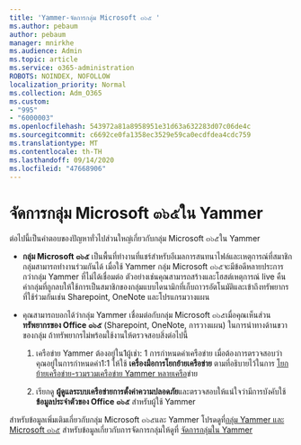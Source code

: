 ```yaml
---
title: 'Yammer-จัดการกลุ่ม Microsoft ๓๖๕ '
ms.author: pebaum
author: pebaum
manager: mnirkhe
ms.audience: Admin
ms.topic: article
ms.service: o365-administration
ROBOTS: NOINDEX, NOFOLLOW
localization_priority: Normal
ms.collection: Adm_O365
ms.custom:
- "995"
- "6000003"
ms.openlocfilehash: 543972a81a8958951e31d63a632283d07c06de4c
ms.sourcegitcommit: c6692ce0fa1358ec3529e59ca0ecdfdea4cdc759
ms.translationtype: MT
ms.contentlocale: th-TH
ms.lasthandoff: 09/14/2020
ms.locfileid: "47668906"
---
```

# <a name="manage-microsoft-365-groups-in-yammer"></a>จัดการกลุ่ม Microsoft ๓๖๕ใน Yammer

ต่อไปนี้เป็นคำตอบของปัญหาทั่วไปส่วนใหญ่เกี่ยวกับกลุ่ม Microsoft ๓๖๕ใน Yammer

* **กลุ่ม Microsoft ๓๖๕** เป็นพื้นที่ทำงานที่แชร์สำหรับอีเมลการสนทนาไฟล์และเหตุการณ์ที่สมาชิกกลุ่มสามารถทำงานร่วมกันได้ เมื่อใช้ Yammer กลุ่ม Microsoft ๓๖๕จะมีข้อดีหลายประการกว่ากลุ่ม Yammer ที่ไม่ได้เชื่อมต่อ ตัวอย่างเช่นคุณสามารถสร้างและโฮสต์เหตุการณ์ live คืนค่ากลุ่มที่ถูกลบให้ใช้การเป็นสมาชิกของกลุ่มแบบไดนามิกที่เก็บถาวรอัตโนมัติและเข้าถึงทรัพยากรที่ใช้ร่วมกันเช่น Sharepoint, OneNote และโปรแกรมวางแผน

* คุณสามารถบอกได้ว่ากลุ่ม Yammer เชื่อมต่อกับกลุ่ม Microsoft ๓๖๕เมื่อคุณเห็นส่วน **ทรัพยากรของ Office ๓๖๕** (Sharepoint, OneNote, การวางแผน) ในการนำทางด้านขวาของกลุ่ม ถ้าทรัพยากรไม่พร้อมใช้งานให้ตรวจสอบสิ่งต่อไปนี้

  1. เครือข่าย Yammer ต้องอยู่ใน1ผู้เช่า: 1 การกำหนดค่าเครือข่าย เมื่อต้องการตรวจสอบว่าคุณอยู่ในการกำหนดค่า1:1 ให้ใช้ **เครื่องมือการโยกย้ายเครือข่าย** ตามที่อธิบายไว้ในการ [โยกย้ายเครือข่าย-รวมรวมเครือข่าย Yammer หลายเครือ](https://docs.microsoft.com/yammer/configure-your-yammer-network/consolidate-multiple-yammer-networks)ข่าย

  2. เรียกดู **ผู้ดูแลระบบเครือข่ายการตั้งค่าความปลอดภัย**และตรวจสอบให้แน่ใจว่ามีการบังคับใช้ **ข้อมูลประจำตัวของ Office ๓๖๕** สำหรับผู้ใช้ Yammer

สำหรับข้อมูลเพิ่มเติมเกี่ยวกับกลุ่ม Microsoft ๓๖๕และ Yammer โปรดดูที่[กลุ่ม Yammer และ Microsoft ๓๖๕](https://docs.microsoft.com/yammer/manage-yammer-groups/yammer-and-office-365-groups) สำหรับข้อมูลเกี่ยวกับการจัดการกลุ่มให้ดูที่ [จัดการกลุ่มใน Yammer](https://support.office.com/article/Manage-a-group-in-Yammer-6e05c6d6-5548-4c88-89cd-e6757a514ef2)

